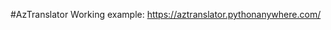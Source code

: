 #AzTranslator
Working example: <a href="https://aztranslator.pythonanywhere.com/">https://aztranslator.pythonanywhere.com/</a>

